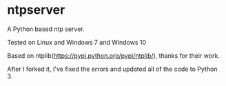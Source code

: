 ntpserver
=========

A Python based ntp server.

Tested on Linux and Windows 7 and Windows 10

Based on ntplib(https://pypi.python.org/pypi/ntplib/), thanks for their work.


After I forked it, I've fixed the errors and updated all of the code to Python 3.

